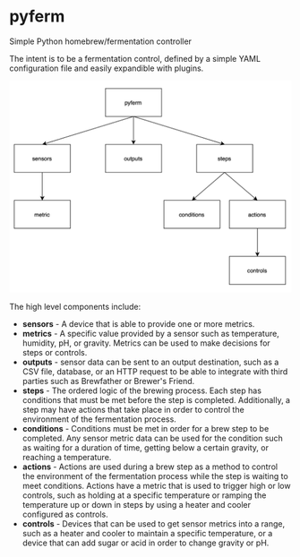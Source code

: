 # pyferm

Simple Python homebrew/fermentation controller

The intent is to be a fermentation control, defined by a simple
YAML configuration file and easily expandible with plugins.

![Pyferm Components](pyferm_components.png?raw=true "Pyferm Components")

The high level components include:

* **sensors** - A device that is able to provide one or more metrics.
* **metrics** - A specific value provided by a sensor such as temperature,
humidity, pH, or gravity. Metrics can be used to make decisions for steps or controls.
* **outputs** - sensor data can be sent to an output destination, such as a CSV file,
database, or an HTTP request to be able to integrate with third parties such
as Brewfather or Brewer's Friend.
* **steps** - The ordered logic of the brewing process. Each step has conditions
that must be met before the step is completed. Additionally, a step may have
actions that take place in order to control the environment of the fermentation process.
* **conditions** - Conditions must be met in order for a brew step to be completed.
Any sensor metric data can be used for the condition such as waiting for a duration
of time, getting below a certain gravity, or reaching a temperature.
* **actions** - Actions are used during a brew step as a method to control the
environment of the fermentation process while the step is waiting to meet conditions.
Actions have a metric that is used to trigger high or low controls, such as holding
at a specific temperature or ramping the temperature up or down in steps by using
a heater and cooler configured as controls.
* **controls** - Devices that can be used to get sensor metrics into a range, such as
a heater and cooler to maintain a specific temperature, or a device that can add
sugar or acid in order to change gravity or pH.
